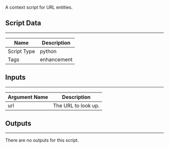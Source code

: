 A context script for URL entities.

## Script Data

---

| **Name** | **Description** |
| --- | --- |
| Script Type | python |
| Tags | enhancement |


## Inputs

---

| **Argument Name** | **Description** |
| --- | --- |
| url | The URL to look up. |

## Outputs

---
There are no outputs for this script.
